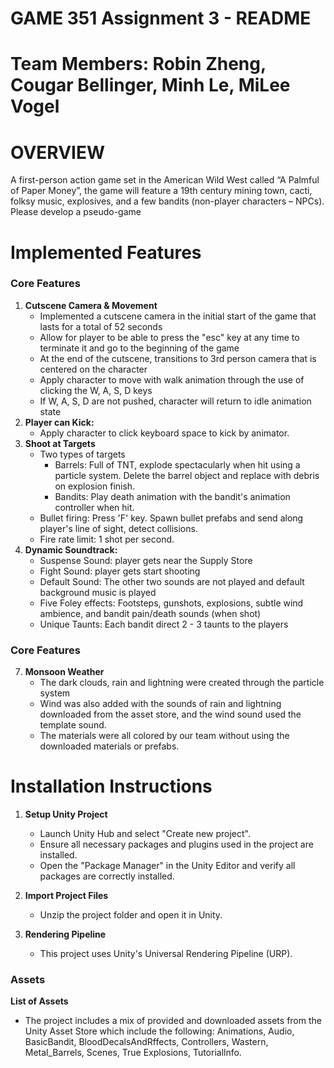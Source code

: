 # GAME 351 Assignment 3 - README
# Team Members: Robin Zheng, Cougar Bellinger, Minh Le, MiLee Vogel
# OVERVIEW
A first-person action game set in the American Wild West called “A Palmful of Paper Money”, the game will feature a 19th century mining town, cacti, folksy music, explosives, 
and a few bandits (non-player characters – NPCs). Please develop a pseudo-game 
# Implemented Features
### Core Features
1. **Cutscene Camera & Movement**
   - Implemented a cutscene camera in the initial start of the game that lasts for a total of 52 seconds
   - Allow for player to be able to press the "esc" key at any time to terminate it and go to the beginning of the game
   - At the end of the cutscene, transitions to 3rd person camera that is centered on the character
   - Apply character to move with walk animation through the use of clicking the W, A, S, D keys
   - If W, A, S, D are not pushed, character will return to idle animation state
3. **Player can Kick:**
   - Apply character to click keyboard space to kick by animator.
4. **Shoot at Targets** 
   - Two types of targets
      - Barrels: Full of TNT, explode spectacularly when hit using a particle system. Delete the barrel object and replace with debris on explosion finish.
      - Bandits: Play death animation with the bandit's animation controller when hit.
   - Bullet firing: Press 'F' key. Spawn bullet prefabs and send along player's line of sight, detect collisions.
   - Fire rate limit: 1 shot per second.
6. **Dynamic Soundtrack:**
   - Suspense Sound: player gets near the Supply Store
   - Fight Sound: player gets start shooting
   - Default Sound: The other two sounds are not played and default background music is played
   - Five Foley effects: Footsteps, gunshots, explosions, subtle wind ambience, and bandit pain/death sounds (when shot)
   - Unique Taunts: Each bandit direct 2 - 3 taunts to the players

### Core Features
7. **Monsoon Weather**
   - The dark clouds, rain and lightning were created through the particle system
   - Wind was also added with the sounds of rain and lightning downloaded from the asset store, and the wind sound used the template sound.
   - The materials were all colored by our team without using the downloaded materials or prefabs.

# Installation Instructions

1. **Setup Unity Project**
   - Launch Unity Hub and select "Create new project".
   - Ensure all necessary packages and plugins used in the project are installed.
   - Open the "Package Manager" in the Unity Editor and verify all packages are correctly installed.

2. **Import Project Files**
   - Unzip the project folder and open it in Unity.

3. **Rendering Pipeline**
   - This project uses Unity's Universal Rendering Pipeline (URP).
### Assets

   **List of Assets**
   -  The project includes a mix of provided and downloaded assets from the Unity Asset Store which include the following: Animations, Audio, BasicBandit, BloodDecalsAndRffects, Controllers, Wastern, Metal_Barrels, Scenes, True Explosions, Tutoriallnfo.
